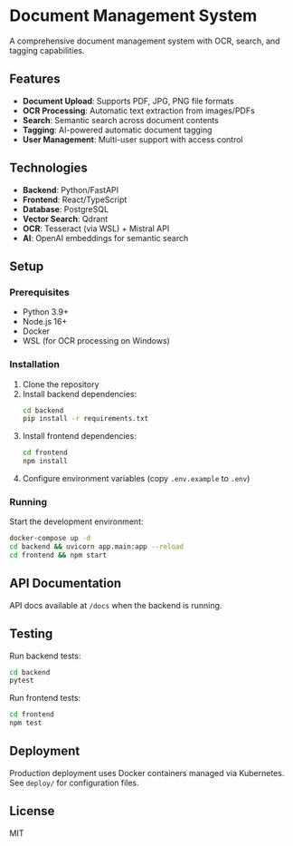 # Document Management System

A comprehensive document management system with OCR, search, and tagging capabilities.

## Features

- **Document Upload**: Supports PDF, JPG, PNG file formats
- **OCR Processing**: Automatic text extraction from images/PDFs
- **Search**: Semantic search across document contents
- **Tagging**: AI-powered automatic document tagging
- **User Management**: Multi-user support with access control

## Technologies

- **Backend**: Python/FastAPI
- **Frontend**: React/TypeScript
- **Database**: PostgreSQL
- **Vector Search**: Qdrant
- **OCR**: Tesseract (via WSL) + Mistral API
- **AI**: OpenAI embeddings for semantic search

## Setup

### Prerequisites

- Python 3.9+
- Node.js 16+
- Docker
- WSL (for OCR processing on Windows)

### Installation

1. Clone the repository
2. Install backend dependencies:
   ```bash
   cd backend
   pip install -r requirements.txt
   ```
3. Install frontend dependencies:
   ```bash
   cd frontend
   npm install
   ```
4. Configure environment variables (copy `.env.example` to `.env`)

### Running

Start the development environment:

```bash
docker-compose up -d
cd backend && uvicorn app.main:app --reload
cd frontend && npm start
```

## API Documentation

API docs available at `/docs` when the backend is running.

## Testing

Run backend tests:
```bash
cd backend
pytest
```

Run frontend tests:
```bash
cd frontend
npm test
```

## Deployment

Production deployment uses Docker containers managed via Kubernetes. See `deploy/` for configuration files.

## License

MIT
